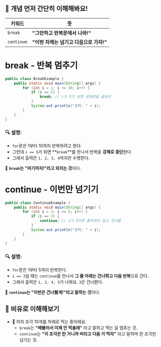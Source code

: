 
## 🧠 개념 먼저 간단히 이해해봐요!

|키워드|뜻|
|---|---|
|`break`|**"그만하고 반복문에서 나와!"**|
|`continue`|**"이번 차례는 넘기고 다음으로 가자!"**|

# break - 반복 멈추기

```java
public class BreakExample {
    public static void main(String[] args) {
        for (int i = 1; i <= 10; i++) {
            if (i == 5) {
                break; // i가 5가 되면 반복문을 끝낸다
            }
            System.out.println("숫자: " + i);
        }
    }
}
```

### 🔍 설명:

- `for`문은 1부터 10까지 반복하려고 한다.
- 그런데 `i == 5`가 되면 **`break`**를 만나서 반복을 **강제로 중단**한다.
- 그래서 출력은 `1, 2, 3, 4`까지만 수행한다.
    
📌 **`break`는 "여기까지!"라고 외치는 것**이다.

# continue - 이번만 넘기기

```java
public class ContinueExample {
    public static void main(String[] args) {
        for (int i = 1; i <= 5; i++) {
            if (i == 3) {
                continue; // i가 3이면 출력하지 않고 건너뜀
            }
            System.out.println("숫자: " + i);
        }
    }
}
```

### 🔍 설명:

- `for`문은 1부터 5까지 반복한다.
- `i == 3`일 때는 `continue`를 만나서 **그 줄 아래는 건너뛰고 다음 반복**으로 간다.
- 그래서 출력은 `1, 2, 4, 5`가 나와요. `3`은 건너뛴다.

📌 **`continue`는 "이번은 건너뛸게!"라고 말하는 것**이다.

## 🎨 비유로 이해해보기

- 🍕 피자 조각 10개를 차례로 먹는 중이에요.    
    - `break`는 **"배불러서 이제 안 먹을래"** 라고 말하고 먹는 걸 멈추는 것.        
    - `continue`는 **"이 조각은 탄 거니까 버리고 다음 거 먹자"** 라고 말하며 한 조각만 넘기는 것.
